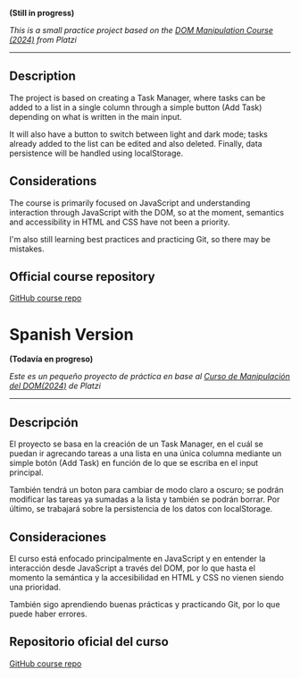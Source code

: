 **(Still in progress)**

*This is a small practice project based on the [DOM Manipulation Course (2024)](https://platzi.com/cursos/document-object-model/) from Platzi*

---

## Description

The project is based on creating a Task Manager, where tasks can be added to a list in a single column through a simple button (Add Task) depending on what is written in the main input.

It will also have a button to switch between light and dark mode; tasks already added to the list can be edited and also deleted. Finally, data persistence will be handled using localStorage.

## Considerations

The course is primarily focused on JavaScript and understanding interaction through JavaScript with the DOM, so at the moment, semantics and accessibility in HTML and CSS have not been a priority.

I'm also still learning best practices and practicing Git, so there may be mistakes.

## Official course repository

[GitHub course repo](https://github.com/platzi/javascript-dom/)


# Spanish Version

**(Todavía en progreso)**

*Este es un pequeño proyecto de práctica en base al [Curso de Manipulación del DOM(2024)](https://platzi.com/cursos/document-object-model/) de Platzi*

---

## Descripción

El proyecto se basa en la creación de un Task Manager, en el cuál se puedan ir agrecando tareas a una lista en una única columna mediante un simple botón (Add Task) en función de lo que se escriba en el input principal.

También tendrá un boton para cambiar de modo claro a oscuro; se podrán modificar las tareas ya sumadas a la lista y también se podrán borrar. Por último, se trabajará sobre la persistencia de los datos con localStorage.

## Consideraciones

El curso está enfocado principalmente en JavaScript y en entender la interacción desde JavaScript a través del DOM, por lo que hasta el momento la semántica y la accesibilidad en HTML y CSS no vienen siendo una prioridad.

También sigo aprendiendo buenas prácticas y practicando Git, por lo que puede haber errores.


## Repositorio oficial del curso

[GitHub course repo](https://github.com/platzi/javascript-dom/)

